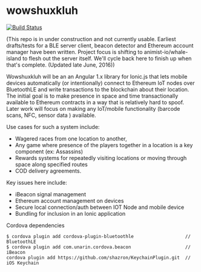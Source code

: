 # wowshuxkluh

[![Build Status](https://travis-ci.org/animist-io/wowshuxkluh.svg?branch=master)](https://travis-ci.org/animist-io/wowshuxkluh)

(This repo is in under construction and not currently usable. Earliest drafts/tests for a BLE server client, beacon detector and Ethereum account manager have been written. Project focus is shifting to animist-io/whale-island to flesh out the server itself. We'll cycle back here to finish up when that's complete. 
(Updated late June, 2016))

Wowshuxkluh will be an an Angular 1.x library for Ionic.js that lets mobile devices automatically (or intentionally) connect to Ethereum IoT nodes over BluetoothLE and write transactions to the blockchain about their location. The initial goal is to make presence in space and time transactionally available to Ethereum contracts in a way that is relatively hard to spoof. Later work will focus on making any IoT/mobile functionality (barcode scans, NFC, sensor data ) available. 

Use cases for such a system include:
+ Wagered races from one location to another, 
+ Any game where presence of the players together in a location is a key component (ex: Assassins) 
+ Rewards systems for repeatedly visiting locations or moving through space along specified routes 
+ COD delivery agreements. 

Key issues here include:

+ iBeacon signal management
+ Ethereum account management on devices 
+ Secure local connection/auth between IOT Node and mobile device
+ Bundling for inclusion in an Ionic application

Cordova dependencies

```
$ cordova plugin add cordova-plugin-bluetoothle                   // BluetoothLE
$ cordova plugin add com.unarin.cordova.beacon                    // iBeacon
cordova plugin add https://github.com/shazron/KeychainPlugin.git  // iOS Keychain
```













